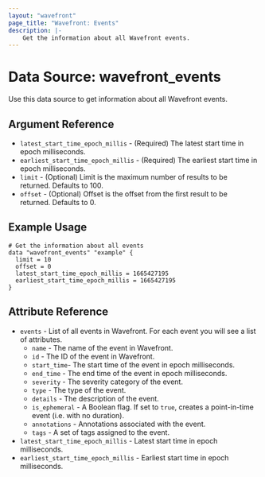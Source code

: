 ```yaml
---
layout: "wavefront"
page_title: "Wavefront: Events"
description: |-
    Get the information about all Wavefront events.
---
```


# Data Source: wavefront_events

Use this data source to get information about all Wavefront events.

## Argument Reference

* `latest_start_time_epoch_millis` - (Required) The latest start time in epoch milliseconds.
* `earliest_start_time_epoch_millis` - (Required) The earliest start time in epoch milliseconds.
* `limit` - (Optional) Limit is the maximum number of results to be returned. Defaults to 100.
* `offset` - (Optional) Offset is the offset from the first result to be returned. Defaults to 0.

## Example Usage

```hcl
# Get the information about all events
data "wavefront_events" "example" {
  limit = 10
  offset = 0
  latest_start_time_epoch_millis = 1665427195
  earliest_start_time_epoch_millis = 1665427195
}
```

## Attribute Reference

* `events` - List of all events in Wavefront. For each event you will see a list of attributes.
    * `name` - The name of the event in Wavefront.
    * `id` - The ID of the event in Wavefront.
    * `start_time`- The start time of the event in epoch milliseconds.
    * `end_time` - The end time of the event in epoch milliseconds.
    * `severity` - The severity category of the event.
    * `type` - The type of the event.
    * `details` - The description of the event.
    * `is_ephemeral` - A Boolean flag. If set to `true`, creates a point-in-time event (i.e. with no duration).
    * `annotations` - Annotations associated with the event.
    * `tags` - A set of tags assigned to the event.
* `latest_start_time_epoch_millis` - Latest start time in epoch milliseconds.
* `earliest_start_time_epoch_millis` - Earliest start time in epoch milliseconds.
